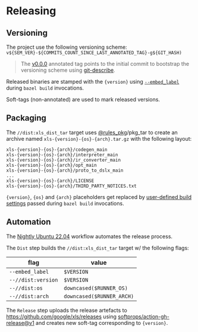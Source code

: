 # Releasing

## Versioning

The project use the following versioning scheme:
`v${SEM_VER}-${COMMITS_COUNT_SINCE_LAST_ANNOTATED_TAG}-g${GIT_HASH)`

> The [v0.0.0](https://github.com/google/xls/tree/v0.0.0) annotated tag points
> to the initial commit to bootstrap the versioning scheme using
> [git-describe](https://git-scm.com/docs/git-describe).

Released binaries are stamped with the `{version}` using
[`--embed_label`](https://bazel.build/reference/command-line-reference#:~:text=%2D%2Dembed_label%3D%3Ca%20one,label%20in%20binary)
during `bazel build` invocations.

Soft-tags (non-annotated) are used to mark released versions.

## Packaging

The `//dist:xls_dist_tar` target uses
[@rules_pkg](https://github.com/bazelbuild/rules_pkg/)/pkg_tar to create an
archive named `xls-{version}-{os}-{arch}.tar.gz` with the following layout:

```
xls-{version}-{os}-{arch}/codegen_main
xls-{version}-{os}-{arch}/interpreter_main
xls-{version}-{os}-{arch}/ir_converter_main
xls-{version}-{os}-{arch}/opt_main
xls-{version}-{os}-{arch}/proto_to_dslx_main
...
xls-{version}-{os}-{arch}/LICENSE
xls-{version}-{os}-{arch}/THIRD_PARTY_NOTICES.txt
```

`{version}`, `{os}` and `{arch}` placeholders get replaced by
[user-defined build settings](https://bazel.build/extending/config#user-defined-build-settings)
passed during `bazel build` invocations.

## Automation

The
[Nightly Ubuntu 22.04](https://github.com/google/xls/actions/workflows/nightly-ubuntu-22.04.yml)
workflow automates the release process.

The `Dist` step builds the `//dist:xls_dist_tar` target w/ the following flags:

flag               | value
------------------ | -------------------------
`--embed_label`    | `$VERSION`
`--//dist:version` | `$VERSION`
`--//dist:os`      | `downcased($RUNNER_OS)`
`--//dist:arch`    | `downcased($RUNNER_ARCH)`

The `Release` step uploads the release artefacts to
https://github.com/google/xls/releases using
[softprops/action-gh-release@v1](https://github.com/marketplace/actions/gh-release)
and creates new soft-tag corresponding to `{version}`.
